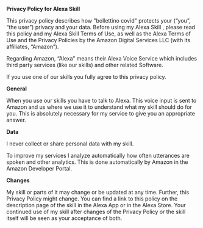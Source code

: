 **Privacy Policy for Alexa Skill**

This privacy policy describes how "bollettino covid" protects your (“you”, “the user”) privacy and your data. Before using my Alexa Skill , please read this policy and my Alexa Skill Terms of Use, as well as the Alexa Terms of Use and the Privacy Policies by the Amazon Digital Services LLC (with its affiliates, “Amazon”).

Regarding Amazon, “Alexa” means their Alexa Voice Service which includes third party services (like our skills) and other related Software.

If you use one of our skills you fully agree to this privacy policy.

**General**

When you use our skills you have to talk to Alexa. This voice input is sent to Amazon and us where we use it to understand what my skill should do for you. This is absolutely necessary for my service to give you an appropriate answer.

**Data**

I never collect or share personal data with my skill.

To improve my services I analyze automatically how often utterances are spoken and other analytics. This is done automatically by Amazon in the Amazon Developer Portal.

**Changes**

My skill or parts of it may change or be updated at any time. Further, this Privacy Policy might change. You can find a link to this policy on the description page of the skill in the Alexa App or in the Alexa Store. Your continued use of my skill after changes of the Privacy Policy or the skill itself will be seen as your acceptance of both.
